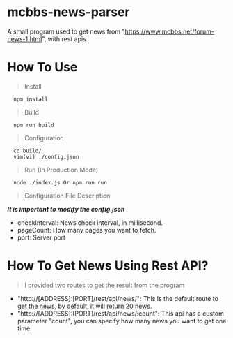 # mcbbs-news-parser
A small program used to get news from "https://www.mcbbs.net/forum-news-1.html", with rest apis.

# How To Use

> Install

```
  npm install
```

> Build

```
  npm run build
```

> Configuration

```
  cd build/
  vim(vi) ./config.json
```

> Run (In Production Mode)

```
  node ./index.js Or npm run run
```

> Configuration File Description

***It is important to modify the config.json***

+ checkInterval: News check interval, in millisecond.
+ pageCount: How many pages you want to fetch.
+ port: Server port

# How To Get News Using Rest API?
> I provided two routes to get the result from the program

+ "http://[ADDRESS]:[PORT]/rest/api/news/": This is the default route to get the news, by default, it will return 20 news.
+ "http://[ADDRESS]:[PORT]/rest/api/news/:count": This api has a custom parameter "count", you can specify how many news you want to get one time.
